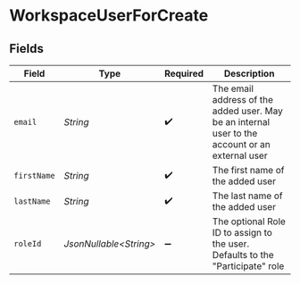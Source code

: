 # WorkspaceUserForCreate


## Fields

| Field                                                                                           | Type                                                                                            | Required                                                                                        | Description                                                                                     |
| ----------------------------------------------------------------------------------------------- | ----------------------------------------------------------------------------------------------- | ----------------------------------------------------------------------------------------------- | ----------------------------------------------------------------------------------------------- |
| `email`                                                                                         | *String*                                                                                        | :heavy_check_mark:                                                                              | The email address of the added user. May be an internal user to the account or an external user |
| `firstName`                                                                                     | *String*                                                                                        | :heavy_check_mark:                                                                              | The first name of the added user                                                                |
| `lastName`                                                                                      | *String*                                                                                        | :heavy_check_mark:                                                                              | The last name of the added user                                                                 |
| `roleId`                                                                                        | *JsonNullable\<String>*                                                                         | :heavy_minus_sign:                                                                              | The optional Role ID to assign to the user. Defaults to the "Participate" role                  |